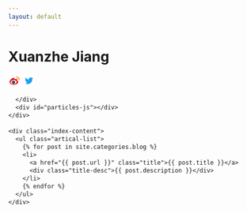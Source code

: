 ```yaml
---
layout: default
---
```


<body>
  <div class="index-wrapper">
    <div class="aside">
      <div class="info-card">
        <h1>Xuanzhe Jiang</h1>
        <a href="http://weibo.com/2414696153" target="_blank"><img src="/images/HomePic/weibo192.png" alt="" width="25"/></a>
        <a href="https://twitter.com/cocoJGCM" target="_blank"><img src="/images/HomePic/twitter192.png" alt="" width="25"/></a>
        
      </div>
      <div id="particles-js"></div>
    </div>

    <div class="index-content">
      <ul class="artical-list">
        {% for post in site.categories.blog %}
        <li>
          <a href="{{ post.url }}" class="title">{{ post.title }}</a>
          <div class="title-desc">{{ post.description }}</div>
        </li>
        {% endfor %}
      </ul>
    </div>
  </div>
</body>
